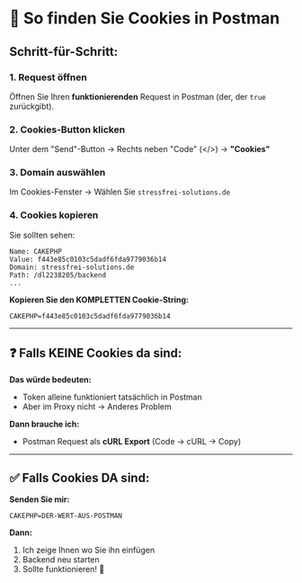 # 📸 So finden Sie Cookies in Postman

## Schritt-für-Schritt:

### 1. Request öffnen
Öffnen Sie Ihren **funktionierenden** Request in Postman (der, der `true` zurückgibt).

### 2. Cookies-Button klicken
Unter dem "Send"-Button → Rechts neben "Code" (</>) → **"Cookies"**

### 3. Domain auswählen
Im Cookies-Fenster → Wählen Sie `stressfrei-solutions.de`

### 4. Cookies kopieren
Sie sollten sehen:
```
Name: CAKEPHP
Value: f443e85c0103c5dadf6fda9779036b14
Domain: stressfrei-solutions.de
Path: /dl2238205/backend
...
```

**Kopieren Sie den KOMPLETTEN Cookie-String:**
```
CAKEPHP=f443e85c0103c5dadf6fda9779036b14
```

---

## ❓ Falls KEINE Cookies da sind:

**Das würde bedeuten:**
- Token alleine funktioniert tatsächlich in Postman
- Aber im Proxy nicht → Anderes Problem

**Dann brauche ich:**
- Postman Request als **cURL Export** (Code → cURL → Copy)

---

## ✅ Falls Cookies DA sind:

**Senden Sie mir:**
```
CAKEPHP=DER-WERT-AUS-POSTMAN
```

**Dann:**
1. Ich zeige Ihnen wo Sie ihn einfügen
2. Backend neu starten
3. Sollte funktionieren! 🎉

